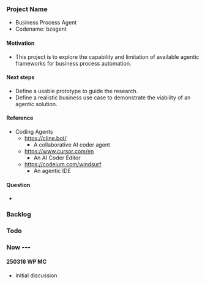 ### Project Name
- Business Process Agent
- Codename: bzagent

#### Motivation
- This project is to explore the capability and limitation of available agentic frameworks for business process automation.

#### Next steps
- Define a usable prototype to guide the research.
- Define a realistic business use case to demonstrate the viability of an agentic solution.

#### Reference
- Coding Agents
    - https://cline.bot/
        - A collaborative AI coder agent
    - https://www.cursor.com/en
        - An AI Coder Editor
    - https://codeium.com/windsurf
        - An agentic IDE

#### Question
-

### Backlog

### Todo

### Now ---


#### 250316 WP MC
- Initial discussion